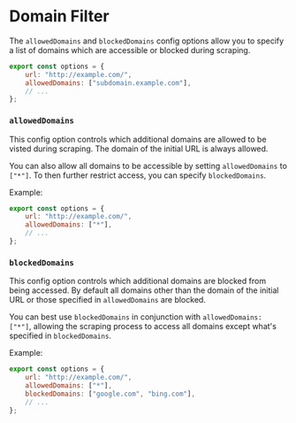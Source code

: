 # Domain Filter

The `allowedDomains` and `blockedDomains` config options allow you to specify a list of domains which are accessible or blocked during scraping.

```javascript
export const options = {
    url: "http://example.com/",
    allowedDomains: ["subdomain.example.com"],
    // ...
};
```

### `allowedDomains`

This config option controls which additional domains are allowed to be visted during scraping. The domain of the initial URL is always allowed.

You can also allow all domains to be accessible by setting `allowedDomains` to `["*"]`. To then further restrict access, you can specify `blockedDomains`.

Example:

```javascript
export const options = {
    url: "http://example.com/",
    allowedDomains: ["*"],
    // ...
};
```

### `blockedDomains`

This config option controls which additional domains are blocked from being accessed. By default all domains other than the domain of the initial URL or those specified in `allowedDomains` are blocked.

You can best use `blockedDomains` in conjunction with `allowedDomains: ["*"]`, allowing the scraping process to access all domains except what's specified in `blockedDomains`.

Example:

```javascript
export const options = {
    url: "http://example.com/",
    allowedDomains: ["*"],
    blockedDomains: ["google.com", "bing.com"],
    // ...
};
```

